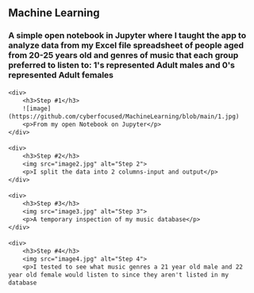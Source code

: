 <!DOCTYPE html>
<html lang="en">
<head>
    <meta charset="UTF-8">
    <meta name="viewport" content="width=device-width, initial-scale=1.0">
    <title>Machine Learning</title>
</head>
<body>
    <h2>Machine Learning</h2>
    <h3>A simple open notebook in Jupyter where I taught the app to analyze data from my Excel file spreadsheet of people aged from 20-25 years old and genres of music that each group preferred to listen to: 1's represented Adult males and 0's represented Adult females</h3>

    <div>
        <h3>Step #1</h3>
        ![image](https://github.com/cyberfocused/MachineLearning/blob/main/1.jpg)
        <p>From my open Notebook on Jupyter</p>
    </div>

    <div>
        <h3>Step #2</h3>
        <img src="image2.jpg" alt="Step 2">
        <p>I split the data into 2 columns-input and output</p>
    </div>

    <div>
        <h3>Step #3</h3>
        <img src="image3.jpg" alt="Step 3">
        <p>A temporary inspection of my music database</p>
    </div>

    <div>
        <h3>Step #4</h3>
        <img src="image4.jpg" alt="Step 4">
        <p>I tested to see what music genres a 21 year old male and 22 year old female would listen to since they aren't listed in my database

